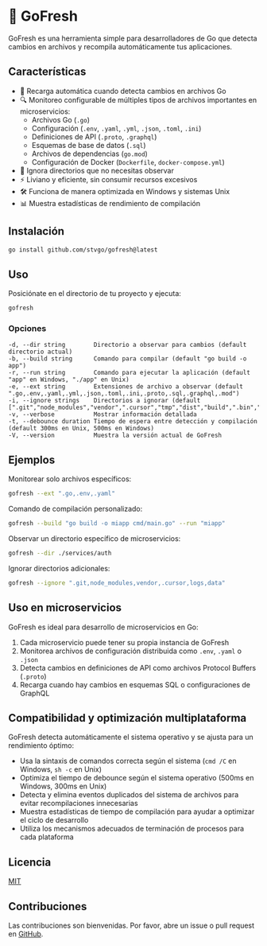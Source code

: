 # 🥬 GoFresh

GoFresh es una herramienta simple para desarrolladores de Go que detecta cambios en archivos y recompila automáticamente tus aplicaciones.

## Características

- 🔄 Recarga automática cuando detecta cambios en archivos Go
- 🔍 Monitoreo configurable de múltiples tipos de archivos importantes en microservicios:
  - Archivos Go (`.go`)
  - Configuración (`.env`, `.yaml`, `.yml`, `.json`, `.toml`, `.ini`)
  - Definiciones de API (`.proto`, `.graphql`)
  - Esquemas de base de datos (`.sql`)
  - Archivos de dependencias (`go.mod`)
  - Configuración de Docker (`Dockerfile`, `docker-compose.yml`)
- 🚫 Ignora directorios que no necesitas observar
- ⚡ Liviano y eficiente, sin consumir recursos excesivos
- 🛠️ Funciona de manera optimizada en Windows y sistemas Unix
- 📊 Muestra estadísticas de rendimiento de compilación

## Instalación

```bash
go install github.com/stvgo/gofresh@latest
```

## Uso

Posiciónate en el directorio de tu proyecto y ejecuta:

```bash
gofresh
```

### Opciones

```
-d, --dir string        Directorio a observar para cambios (default directorio actual)
-b, --build string      Comando para compilar (default "go build -o app")
-r, --run string        Comando para ejecutar la aplicación (default "app" en Windows, "./app" en Unix)
-e, --ext string        Extensiones de archivo a observar (default ".go,.env,.yaml,.yml,.json,.toml,.ini,.proto,.sql,.graphql,.mod")
-i, --ignore strings    Directorios a ignorar (default [".git","node_modules","vendor",".cursor","tmp","dist","build",".bin",".cache"])
-v, --verbose           Mostrar información detallada
-t, --debounce duration Tiempo de espera entre detección y compilación (default 300ms en Unix, 500ms en Windows)
-V, --version           Muestra la versión actual de GoFresh
```

## Ejemplos

Monitorear solo archivos específicos:
```bash
gofresh --ext ".go,.env,.yaml"
```

Comando de compilación personalizado:
```bash
gofresh --build "go build -o miapp cmd/main.go" --run "miapp"
```

Observar un directorio específico de microservicios:
```bash
gofresh --dir ./services/auth
```

Ignorar directorios adicionales:
```bash
gofresh --ignore ".git,node_modules,vendor,.cursor,logs,data"
```

## Uso en microservicios

GoFresh es ideal para desarrollo de microservicios en Go:

1. Cada microservicio puede tener su propia instancia de GoFresh
2. Monitorea archivos de configuración distribuida como `.env`, `.yaml` o `.json`
3. Detecta cambios en definiciones de API como archivos Protocol Buffers (`.proto`)
4. Recarga cuando hay cambios en esquemas SQL o configuraciones de GraphQL

## Compatibilidad y optimización multiplataforma

GoFresh detecta automáticamente el sistema operativo y se ajusta para un rendimiento óptimo:

- Usa la sintaxis de comandos correcta según el sistema (`cmd /C` en Windows, `sh -c` en Unix)
- Optimiza el tiempo de debounce según el sistema operativo (500ms en Windows, 300ms en Unix)
- Detecta y elimina eventos duplicados del sistema de archivos para evitar recompilaciones innecesarias
- Muestra estadísticas de tiempo de compilación para ayudar a optimizar el ciclo de desarrollo
- Utiliza los mecanismos adecuados de terminación de procesos para cada plataforma

## Licencia

[MIT](LICENSE)

## Contribuciones

Las contribuciones son bienvenidas. Por favor, abre un issue o pull request en [GitHub](https://github.com/stvgo/gofresh).

